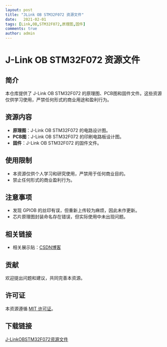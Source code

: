 ```yaml
---
layout: post
title: "JLink OB STM32F072 资源文件"
date:   2021-02-01
tags: [Link,OB,STM32F072,原理图,固件]
comments: true
author: admin
---
```

# J-Link OB STM32F072 资源文件

## 简介
本仓库提供了 J-Link OB STM32F072 的原理图、PCB图和固件文件。这些资源仅供学习使用，严禁任何形式的商业用途和盈利行为。

## 资源内容
- **原理图**：J-Link OB STM32F072 的电路设计图。
- **PCB图**：J-Link OB STM32F072 的印刷电路板设计图。
- **固件**：J-Link OB STM32F072 的固件文件。

## 使用限制
- 本资源仅供个人学习和研究使用，严禁用于任何商业目的。
- 禁止任何形式的商业盈利行为。

## 注意事项
- 发现 GPIOB 的丝印有误，但重新上传较为麻烦，因此未作更新。
- 芯片原理图封装命名存在错误，但实际使用中未出现问题。

## 相关链接
- 相关展示贴：[CSDN博客](https://blog.csdn.net/qq_39663845/article/details/89225694)

## 贡献
欢迎提出问题和建议，共同完善本资源。

## 许可证
本资源遵循 [MIT 许可证](LICENSE)。

## 下载链接

[J-LinkOBSTM32F072资源文件](https://pan.quark.cn/s/59bb46302b08)